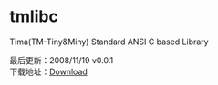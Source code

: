 tmlibc
======

Tima(TM-Tiny&amp;Miny) Standard ANSI C based Library

最后更新：2008/11/19 v0.0.1 <br />
下载地址：<a href="http://heiyeluren.googlecode.com/files/tmlibc-0.0.1.zip">Download</a>

